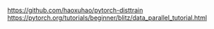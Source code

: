 https://github.com/haoxuhao/pytorch-disttrain
https://pytorch.org/tutorials/beginner/blitz/data_parallel_tutorial.html